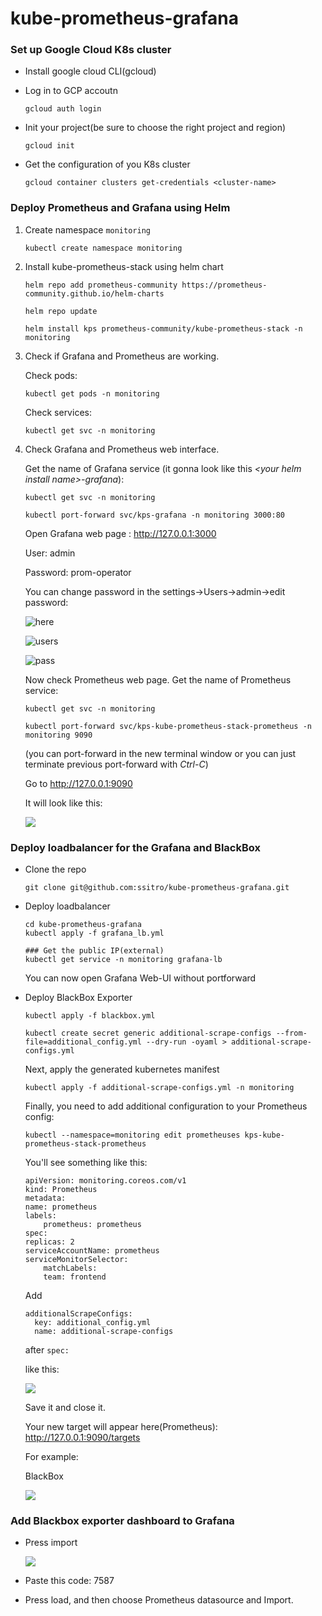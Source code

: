 # kube-prometheus-grafana

### Set up Google Cloud K8s cluster
* Install google cloud CLI(gcloud)
* Log in to GCP accoutn

    `gcloud auth login`

* Init your project(be sure to choose the right project and region)

    `gcloud init`

* Get the configuration of you K8s cluster

    `gcloud container clusters get-credentials <cluster-name>`

### Deploy Prometheus and Grafana using Helm
1. Create namespace `monitoring`

    `kubectl create namespace monitoring`

2. Install kube-prometheus-stack using helm chart
    
    ```
    helm repo add prometheus-community https://prometheus-community.github.io/helm-charts

    helm repo update

    helm install kps prometheus-community/kube-prometheus-stack -n monitoring

    ```
4. Check if Grafana and Prometheus are working.
    
    Check pods:
    
    `kubectl get pods -n monitoring`

    Check services:

    `kubectl get svc -n monitoring`

5. Check Grafana and Prometheus web interface.

    Get the name of Grafana service (it gonna look like this *\<your helm install name\>-grafana*):

    `kubectl get svc -n monitoring`

    `kubectl port-forward svc/kps-grafana -n monitoring 3000:80`

    Open Grafana web page : http://127.0.0.1:3000

    User: admin
    
    Password: prom-operator

    You can change password in the settings->Users->admin->edit password:

    ![here](https://imgur.com/rmCmemM.png)

    ![users](https://imgur.com/pIFza0U.png)

    ![pass](https://imgur.com/uXehGnI.png)

    Now check Prometheus web page.
    Get the name of Prometheus service:

    `kubectl get svc -n monitoring`

    `kubectl port-forward svc/kps-kube-prometheus-stack-prometheus -n monitoring 9090` 
    
    (you can port-forward in the new terminal window or you can just terminate previous port-forward with *Ctrl-C*)

    Go to http://127.0.0.1:9090

    It will look like this:

    ![](https://imgur.com/2PKRDG3.png)

### Deploy loadbalancer for the Grafana and BlackBox
    
* Clone the repo
    
    ```
    git clone git@github.com:ssitro/kube-prometheus-grafana.git
    ```

* Deploy loadbalancer
    ```
    cd kube-prometheus-grafana
    kubectl apply -f grafana_lb.yml

    ### Get the public IP(external)
    kubectl get service -n monitoring grafana-lb
    ```
    You can now open Grafana Web-UI without portforward 

* Deploy BlackBox Exporter
    
    `kubectl apply -f blackbox.yml`
    
    `kubectl create secret generic additional-scrape-configs --from-file=additional_config.yml --dry-run -oyaml > additional-scrape-configs.yml
    `

    Next, apply the generated kubernetes manifest

    `kubectl apply -f additional-scrape-configs.yml -n monitoring
    `

    Finally, you need to add additional configuration to your Prometheus config:

    ```
    kubectl --namespace=monitoring edit prometheuses kps-kube-prometheus-stack-prometheus
    ```

    You'll see something like this:

    ```
    apiVersion: monitoring.coreos.com/v1
    kind: Prometheus
    metadata:
    name: prometheus
    labels:
        prometheus: prometheus
    spec:
    replicas: 2
    serviceAccountName: prometheus
    serviceMonitorSelector:
        matchLabels:
        team: frontend
    ```

    Add 
    ```
    additionalScrapeConfigs:
      key: additional_config.yml
      name: additional-scrape-configs
    ```

    after `spec:`

    like this:

    ![](https://i.imgur.com/O5ARbT2.png)

    Save it and close it.

    Your new target will appear here(Prometheus): http://127.0.0.1:9090/targets

    For example: 

    BlackBox

    ![](https://imgur.com/iowFBTy.png)

### Add Blackbox exporter dashboard to Grafana

* Press import

    ![](https://i.imgur.com/65lmfFN.png)

* Paste this code: 7587

* Press load, and then choose Prometheus datasource and Import.
